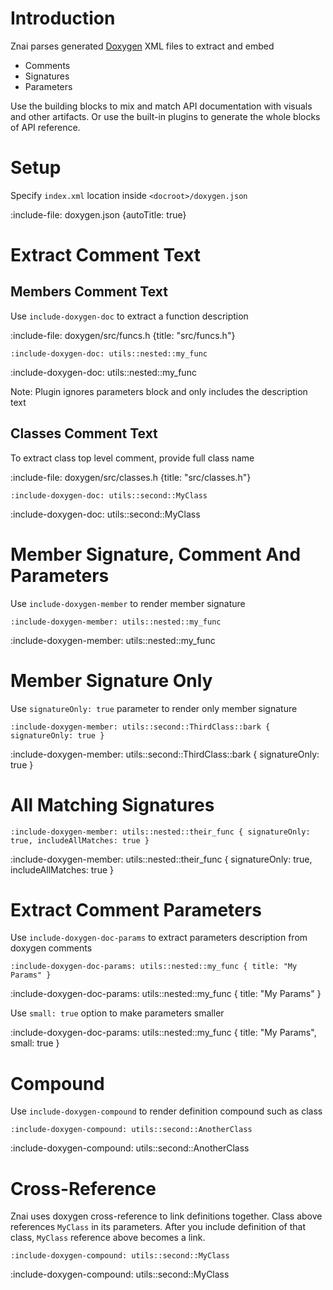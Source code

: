 # Introduction

Znai parses generated [Doxygen](https://www.doxygen.nl/index.html) XML files to extract and embed
* Comments
* Signatures 
* Parameters

Use the building blocks to mix and match API documentation with visuals and other artifacts.
Or use the built-in plugins to generate the whole blocks of API reference.

# Setup

Specify `index.xml` location inside `<docroot>/doxygen.json`

:include-file: doxygen.json {autoTitle: true}

# Extract Comment Text

## Members Comment Text

Use `include-doxygen-doc` to extract a function description

:include-file: doxygen/src/funcs.h {title: "src/funcs.h"}

    :include-doxygen-doc: utils::nested::my_func

:include-doxygen-doc: utils::nested::my_func

Note: Plugin ignores parameters block and only includes the description text

## Classes Comment Text

To extract class top level comment, provide full class name

:include-file: doxygen/src/classes.h {title: "src/classes.h"}

    :include-doxygen-doc: utils::second::MyClass

:include-doxygen-doc: utils::second::MyClass

# Member Signature, Comment And Parameters

Use `include-doxygen-member` to render member signature

    :include-doxygen-member: utils::nested::my_func

:include-doxygen-member: utils::nested::my_func 

# Member Signature Only

Use `signatureOnly: true` parameter to render only member signature

    :include-doxygen-member: utils::second::ThirdClass::bark { signatureOnly: true }

:include-doxygen-member: utils::second::ThirdClass::bark { signatureOnly: true }

# All Matching Signatures

    :include-doxygen-member: utils::nested::their_func { signatureOnly: true, includeAllMatches: true }

:include-doxygen-member: utils::nested::their_func { signatureOnly: true, includeAllMatches: true }


# Extract Comment Parameters

Use `include-doxygen-doc-params` to extract parameters description from doxygen comments

    :include-doxygen-doc-params: utils::nested::my_func { title: "My Params" }

:include-doxygen-doc-params: utils::nested::my_func { title: "My Params" }

Use `small: true` option to make parameters smaller 

:include-doxygen-doc-params: utils::nested::my_func { title: "My Params", small: true }

# Compound

Use `include-doxygen-compound` to render definition compound such as class 

    :include-doxygen-compound: utils::second::AnotherClass

:include-doxygen-compound: utils::second::AnotherClass 


# Cross-Reference

Znai uses doxygen cross-reference to link definitions together. 
Class above references `MyClass` in its parameters. After you include definition of that class,
`MyClass` reference above becomes a link.

    :include-doxygen-compound: utils::second::MyClass

:include-doxygen-compound: utils::second::MyClass 
